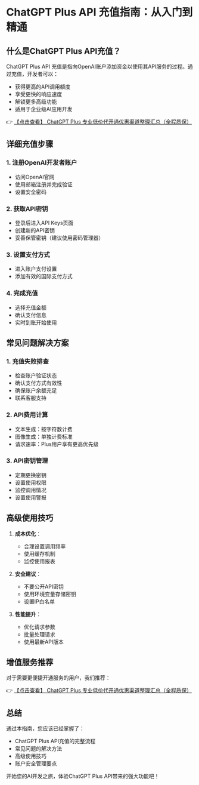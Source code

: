 # ChatGPT Plus API 充值指南：从入门到精通

## 什么是ChatGPT Plus API充值？

ChatGPT Plus API 充值是指向OpenAI账户添加资金以使用其API服务的过程。通过充值，开发者可以：

- 获得更高的API调用额度
- 享受更快的响应速度
- 解锁更多高级功能
- 适用于企业级AI应用开发

👉 [【点击查看】 ChatGPT Plus 专业低价代开通优惠渠道整理汇总（全程质保）](https://bit.ly/DaiKai)

## 详细充值步骤

### 1. 注册OpenAI开发者账户
- 访问OpenAI官网
- 使用邮箱注册并完成验证
- 设置安全密码

### 2. 获取API密钥
- 登录后进入API Keys页面
- 创建新的API密钥
- 妥善保管密钥（建议使用密码管理器）

### 3. 设置支付方式
- 进入账户支付设置
- 添加有效的国际支付方式

### 4. 完成充值
- 选择充值金额
- 确认支付信息
- 实时到账开始使用

## 常见问题解决方案

### 1. 充值失败排查
- 检查账户验证状态
- 确认支付方式有效性
- 确保账户余额充足
- 联系客服支持

### 2. API费用计算
- 文本生成：按字符数计费
- 图像生成：单独计费标准
- 请求速率：Plus用户享有更高优先级

### 3. API密钥管理
- 定期更换密钥
- 设置使用权限
- 监控调用情况
- 设置使用警报

## 高级使用技巧

1. **成本优化**：
   - 合理设置调用频率
   - 使用缓存机制
   - 监控使用报表

2. **安全建议**：
   - 不要公开API密钥
   - 使用环境变量存储密钥
   - 设置IP白名单

3. **性能提升**：
   - 优化请求参数
   - 批量处理请求
   - 使用最新API版本

## 增值服务推荐

对于需要更便捷开通服务的用户，我们推荐：

👉 [【点击查看】 ChatGPT Plus 专业低价代开通优惠渠道整理汇总（全程质保）](https://bit.ly/DaiKai)

## 总结

通过本指南，您应该已经掌握了：
- ChatGPT Plus API充值的完整流程
- 常见问题的解决方法
- 高级使用技巧
- 账户安全管理要点

开始您的AI开发之旅，体验ChatGPT Plus API带来的强大功能吧！